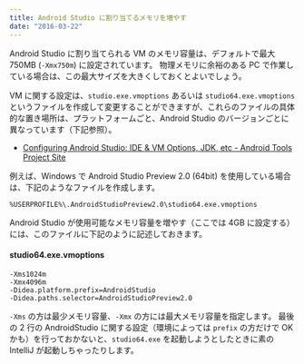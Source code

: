```yaml
---
title: Android Studio に割り当てるメモリを増やす
date: "2016-03-22"
---
```


Android Studio に割り当てられる VM のメモリ容量は、デフォルトで最大 750MB (`-Xmx750m`) に設定されています。
物理メモリに余裕のある PC で作業している場合は、この最大サイズを大きくしておくとよいでしょう。

VM に関する設定は、`studio.exe.vmoptions` あるいは `studio64.exe.vmoptions` というファイルを作成して変更することができますが、これらのファイルの具体的な置き場所は、プラットフォームごと、Android Studio のバージョンごとに異なっています（下記参照）。

- [Configuring Android Studio: IDE & VM Options, JDK, etc - Android Tools Project Site](http://tools.android.com/tech-docs/configuration)

例えば、Windows で Android Studio Preview 2.0 (64bit) を使用している場合は、下記のようなファイルを作成します。

```
%USERPROFILE%\.AndroidStudioPreview2.0\studio64.exe.vmoptions
```

Android Studio が使用可能なメモリ容量を増やす（ここでは 4GB に設定する）には、このファイルに下記のように記述しておきます。

#### studio64.exe.vmoptions

```
-Xms1024m
-Xmx4096m
-Didea.platform.prefix=AndroidStudio
-Didea.paths.selector=AndroidStudioPreview2.0
```

`-Xms` の方は最少メモリ容量、`-Xmx` の方には最大メモリ容量を指定します。
最後の 2 行の AndroidStudio に関する設定（環境によっては `prefix` の方だけで OK かも）を行っておかないと、`studio64.exe` を起動しようとしたときに素の IntelliJ が起動しちゃったりします。

